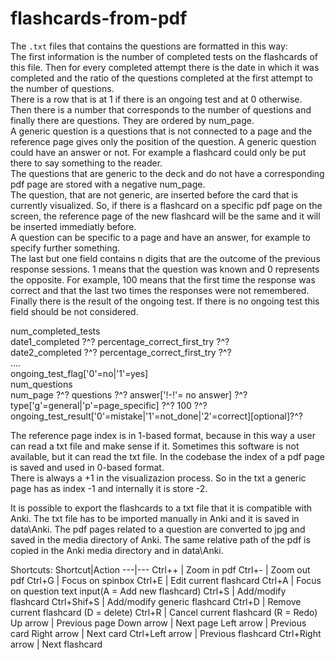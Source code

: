# flashcards-from-pdf

The `.txt` files that contains the questions are formatted in this way:  
The first information is the number of completed tests on the flashcards of this file. Then for every completed attempt there is the date in which it was completed and the ratio of the questions completed at the first attempt to the number of questions.  
There is a row that is at 1 if there is an ongoing test and at 0 otherwise.  
Then there is a number that corresponds to the number of questions and finally there are questions. They are ordered by num_page.  
A generic question is a questions that is not connected to a page and the reference page gives only the position of the question. A generic question could have an answer or not. For example a flashcard could only be put there to say something to the reader.  
The questions that are generic to the deck and do not have a corresponding pdf page are stored with a negative num_page.  
The question, that are not generic, are inserted before the card that is currently visualized. So, if there is a flashcard on a specific pdf page on the screen, the reference page of the new flashcard will be the same and it will be inserted immediatly before.  
A question can be specific to a page and have an answer, for example to specify further something.  
The last but one field contains n digits that are the outcome of the previous response sessions. 1 means that the question was known and 0 represents the opposite. For example, 100 means that the first time the response was correct and that the last two times the responses were not remembered.  
Finally there is the result of the ongoing test. If there is no ongoing test this field should be not considered.

num_completed_tests  
date1_completed ?^? percentage_correct_first_try ?^?  
date2_completed ?^? percentage_correct_first_try ?^?  
....  
ongoing_test_flag['0'=no|'1'=yes]  
num_questions  
num_page ?^? questions ?^? answer['!-!'= no answer] ?^? type['g'=general|'p'=page_specific] ?^? 100 ?^? ongoing_test_result['0'=mistake|'1'=not_done|'2'=correct][optional]?^?

The reference page index is in 1-based format, because in this way a user can read a txt file and make sense if it. Sometimes this software is not available, but it can read the txt file. In the codebase the index of a pdf page is saved and used in 0-based format.  
There is always a +1 in the visualizazion process. So in the txt a generic page has as index -1 and internally it is store -2.

It is possible to export the flashcards to a txt file that it is compatible with Anki. The txt file has to be imported manually in Anki and it is saved in data\Anki. The pdf pages related to a question are converted to jpg and saved in the media directory of Anki. The same relative path of the pdf is copied in the Anki media directory and in data\Anki.

Shortcuts:
Shortcut|Action
---|---
Ctrl++ | Zoom in pdf
Ctrl+- | Zoom out pdf
Ctrl+G | Focus on spinbox
Ctrl+E | Edit current flashcard
Ctrl+A | Focus on question text input(A = Add new flashcard)
Ctrl+S | Add/modify flashcard
Ctrl+Shif+S | Add/modify generic flashcard
Ctrl+D | Remove current flashcard (D = delete)
Ctrl+R | Cancel current flashcard (R = Redo)
Up arrow | Previous page
Down arrow | Next page
Left arrow | Previous card
Right arrow | Next card
Ctrl+Left arrow | Previous flashcard
Ctrl+Right arrow | Next flashcard
